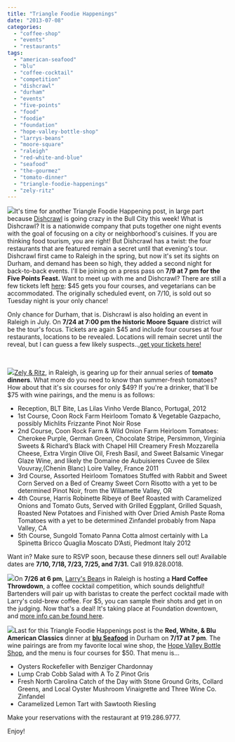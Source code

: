 ```yaml
---
title: "Triangle Foodie Happenings"
date: "2013-07-08"
categories: 
  - "coffee-shop"
  - "events"
  - "restaurants"
tags: 
  - "american-seafood"
  - "blu"
  - "coffee-cocktail"
  - "competition"
  - "dishcrawl"
  - "durham"
  - "events"
  - "five-points"
  - "food"
  - "foodie"
  - "foundation"
  - "hope-valley-bottle-shop"
  - "larrys-beans"
  - "moore-square"
  - "raleigh"
  - "red-white-and-blue"
  - "seafood"
  - "the-gourmez"
  - "tomato-dinner"
  - "triangle-foodie-happenings"
  - "zely-ritz"
---
```


![](http://dishcrawl.com/site_media/img/logo.png)It's time for another Triangle Foodie Happening post, in large part because [Dishcrawl](http://dishcrawl.com "Dishcrawl") is going crazy in the Bull City this week! What is Dishcrawl? It is a nationwide company that puts together one night events with the goal of focusing on a city or neighborhood's cuisines. If you are thinking food tourism, you are right! But Dishcrawl has a twist: the four restaurants that are featured remain a secret until that evening's tour. Dishcrawl first came to Raleigh in the spring, but now it's set its sights on Durham, and demand has been so high, they added a second night for back-to-back events. I'll be joining on a press pass on **7/9 at 7 pm for the Five Points Feast.** Want to meet up with me and Dishcrawl? There are still a few tickets left [here](http://dishcrawl.com/fivepointsencore/ "Dishcrawl Five Points"): $45 gets you four courses, and vegetarians can be accommodated. The originally scheduled event, on 7/10, is sold out so Tuesday night is your only chance!

Only chance for Durham, that is. Dishcrawl is also holding an event in Raleigh in July. On **7/24 at 7:00 pm the historic Moore Square** district will be the tour's focus. Tickets are again $45 and include four courses at four restaurants, locations to be revealed. Locations will remain secret until the reveal, but I can guess a few likely suspects..[.get your tickets here!](http://dishcrawl.com/raleigh/)

 

[![](http://fbcdn-profile-a.akamaihd.net/hprofile-ak-frc1/c0.3.124.124/s100x100/2622_71893334125_4371498_s.jpg)Zely & Ritz](http://zelyandritz.com/about/ "Zely & Ritz"), in Raleigh, is gearing up for their annual series of **tomato dinners**. What more do you need to know than summer-fresh tomatoes? How about that it's six courses for only $49? If you're a drinker, that'll be $75 with wine pairings, and the menu is as follows:

- Reception, BLT Bite, Las Lilas Vinho Verde Blanco, Portugal, 2012
- 1st Course, Coon Rock Farm Heirloom Tomato & Vegetable Gazpacho, possibly Michlits Frizzante Pinot Noir Rose
- 2nd Course, Coon Rock Farm & Wild Onion Farm Heirloom Tomatoes: Cherokee Purple, German Green, Chocolate Stripe, Persimmon, Virginia Sweets & Richard’s Black with Chapel Hill Creamery Fresh Mozzarella Cheese, Extra Virgin Olive Oil, Fresh Basil, and Sweet Balsamic Vinegar Glaze Wine, and likely the Domaine de Aubuisieres Cuvee de Silex Vouvray,(Chenin Blanc) Loire Valley, France 2011
- 3rd Course, Assorted Heirloom Tomatoes Stuffed with Rabbit and Sweet Corn Served on a Bed of Creamy Sweet Corn Risotto with a yet to be determined Pinot Noir, from the Willamette Valley, OR
- 4th Course, Harris Robinette Ribeye of Beef Roasted with Caramelized Onions and Tomato Guts, Served with Grilled Eggplant, Grilled Squash, Roasted New Potatoes and Finished with Over Dried Amish Paste Roma Tomatoes with a yet to be determined Zinfandel probably from Napa Valley, CA
- 5th Course, Sungold Tomato Panna Cotta almost certainly with La Spinetta Bricco Quaglia Moscato D’Asti, Piedmont Italy 2012

Want in? Make sure to RSVP soon, because these dinners sell out! Available dates are **7/10, 7/18, 7/23, 7/25, and 7/31.** Call 919.828.0018.

![](https://fbcdn-sphotos-e-a.akamaihd.net/hphotos-ak-ash4/s526x395/998888_10151699879971322_991904203_n.jpg)On **7/26 at 6 pm**, [Larry's Bean](http://www.larrysbeans.com/)s in Raleigh is hosting a **Hard Coffee Throwdown**, a coffee cocktail competition, which sounds delightful! Bartenders will pair up with baristas to create the perfect cocktail made with Larry's cold-brew coffee. For $5, you can sample their shots and get in on the judging. Now that's a deal! It's taking place at Foundation downtown, and [more info can be found here](https://www.facebook.com/events/465345810219646/).

![](http://bluseafoodandbar.com/files/4813/6986/6497/red_white_and_blu_sm.png)Last for this Triangle Foodie Happenings post is the **Red, White, & Blu American Classics** dinner at [**blu Seafood**](http://bluseafoodandbar.com/) in Durham on **7/17 at 7 pm**. The wine pairings are from my favorite local wine shop, the [Hope Valley Bottle Shop](http://www.hvbottleshop.com/), and the menu is four courses for $50. That menu is...

- Oysters Rockefeller with Benziger Chardonnay
- Lump Crab Cobb Salad with A To Z Pinot Gris
- Fresh North Carolina Catch of the Day with Stone Ground Grits, Collard Greens, and Local Oyster Mushroom Vinaigrette and Three Wine Co. Zinfandel
- Caramelized Lemon Tart with Sawtooth Riesling

Make your reservations with the restaurant at 919.286.9777.

Enjoy!
